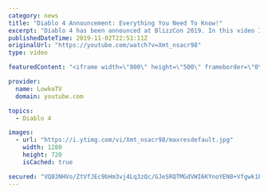 ```yaml
---
category: news
title: "Diablo 4 Announcement: Everything You Need To Know!"
excerpt: "Diablo 4 has been announced at BlizzCon 2019. In this video I go over everything you need to know about this upcoming Blizzard Entertainment game."
publishedDateTime: 2019-11-02T22:51:11Z
originalUrl: "https://youtube.com/watch?v=Xmt_nsacr98"
type: video

featuredContent: "<iframe width=\"800\" height=\"500\" frameborder=\"0\" src=\"https://www.youtube.com/embed/Xmt_nsacr98\" allow=\"accelerometer; autoplay; encrypted-media; gyroscope; picture-in-picture\" allowfullscreen></iframe>"

provider:
  name: LowkoTV
  domain: youtube.com

topics:
  - Diablo 4

images:
  - url: "https://i.ytimg.com/vi/Xmt_nsacr98/maxresdefault.jpg"
    width: 1280
    height: 720
    isCached: true

secured: "VQ83NHVo/ZtVfJEc9bHm3vj4Lq3zQc/GJeSRQTMGdVWI6KYnoYEN8+Vfgwk1Ep1tGwoU+MumL+8sw00+BW55+VKtPbOHnSIkkbEbqKTc+kBx+G+7W6tdE2wNIhZNbT+WGGa+SlgPXWeKRlwFDpmb7ekFkNeKsXC7LqRk8S1f2DkWFGIlL4sy/miZlLlgWfg5wcveG54vbkqGEVFdREY7Epd8tCykIBmvF6YOCPw4KzjjpdCszYctr9k/D+RfxrjeA+aOBLh+ZNdkYArF51L0X1qanSCvLH25zql/yt/3YaDtmAmj3Y4so/ipjcSjr2rx+ZPfsaCl7UVBDmnJCr2mEHht+QgImsEJIVGWxDSx01CEBuXhYFle2FNy7bWcbqBosJbJplYl3hDBw8Vgjqb2J7cAjNk/E9adDj3qXkPqwP1s5AvZax4cdW7inSfjIO/W;+a374fQ8yJ+TzjsXvP70rw=="
---
```


